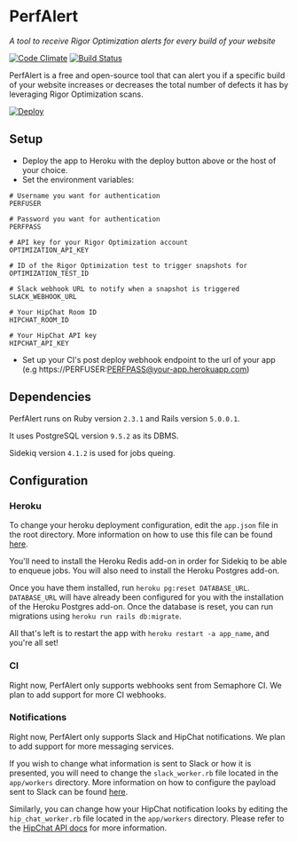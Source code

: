# PerfAlert
_A tool to receive Rigor Optimization alerts for every build of your website_

[![Code Climate](https://codeclimate.com/github/Rigor/PerfAlert/badges/gpa.svg)](https://codeclimate.com/github/Rigor/PerfAlert) [![Build Status](https://travis-ci.org/Rigor/PerfAlert.svg?branch=master)](https://travis-ci.org/Rigor/PerfAlert)

PerfAlert is a free and open-source tool that can alert you if a specific build of your website increases or decreases
the total number of defects it has by leveraging Rigor Optimization scans.

[![Deploy](https://www.herokucdn.com/deploy/button.svg)](https://heroku.com/deploy)

## Setup

* Deploy the app to Heroku with the deploy button above or the host of your choice.
* Set the environment variables:
```
# Username you want for authentication
PERFUSER

# Password you want for authentication
PERFPASS

# API key for your Rigor Optimization account
OPTIMIZATION_API_KEY

# ID of the Rigor Optimization test to trigger snapshots for
OPTIMIZATION_TEST_ID

# Slack webhook URL to notify when a snapshot is triggered
SLACK_WEBHOOK_URL

# Your HipChat Room ID
HIPCHAT_ROOM_ID

# Your HipChat API key
HIPCHAT_API_KEY
```
* Set up your CI's post deploy webhook endpoint to the url of your app (e.g https://PERFUSER:PERFPASS@your-app.herokuapp.com)

## Dependencies

PerfAlert runs on Ruby version `2.3.1` and Rails version `5.0.0.1`.

It uses PostgreSQL version `9.5.2` as its DBMS.

Sidekiq version `4.1.2` is used for jobs queing.

## Configuration

### Heroku

To change your heroku deployment configuration, edit the `app.json` file in the root directory. More information on how
to use this file can be found [here](https://devcenter.heroku.com/articles/app-json-schema).

You'll need to install the Heroku Redis add-on in order for Sidekiq to be able to enqueue jobs.
You will also need to install the Heroku Postgres add-on.

Once you have them installed, run `heroku pg:reset DATABASE_URL`. `DATABASE_URL` will have already been configured for you with the
installation of the Heroku Postgres add-on. Once the database is reset, you can run migrations using `heroku run rails db:migrate`.

All that's left is to restart the app with `heroku restart -a app_name`, and you're all set!
### CI

Right now, PerfAlert only supports webhooks sent from Semaphore CI. We plan to add support for more CI webhooks.

### Notifications

Right now, PerfAlert only supports Slack and HipChat notifications. We plan to add support for more messaging services.

If you wish to change what information is sent to Slack or how it is presented, you will need to change the `slack_worker.rb`
file located in the `app/workers` directory. More information on how to configure the payload sent to Slack can be found [here](https://api.slack.com/incoming-webhooks).

Similarly, you can change how your HipChat notification looks by editing the `hip_chat_worker.rb` file located in the `app/workers` directory. Please refer to the
[HipChat API docs](https://www.hipchat.com/docs/apiv2/method/send_room_notification) for more information.
